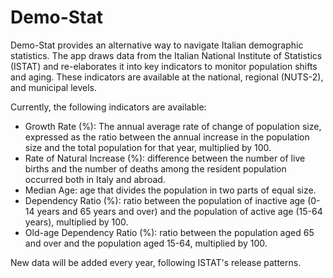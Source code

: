 <h1>Demo-Stat</h1>

Demo-Stat provides an alternative way to navigate Italian demographic statistics. The app draws data from the Italian National Institute of Statistics (ISTAT) and re-elaborates it into key indicators to monitor population shifts and aging. These indicators are available at the national, regional (NUTS-2), and municipal levels.

Currently, the following indicators are available:

- Growth Rate (%): The annual average rate of change of population size, expressed as the ratio between the annual increase in the population size and the total population for that year, multiplied by 100.
- Rate of Natural Increase (%): difference between the number of live births and the number of deaths among the resident population occurred both in Italy and abroad.
- Median Age: age that divides the population in two parts of equal size.
- Dependency Ratio (%): ratio between the population of inactive age (0-14 years and 65 years and over) and the population of active age (15-64 years), multiplied by 100.
- Old-age Dependency Ratio (%): ratio between the population aged 65 and over and the population aged 15-64, multiplied by 100.

New data will be added every year, following ISTAT's release patterns.
